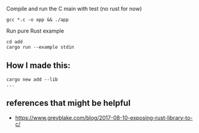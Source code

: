 

Compile and run the C main with test (no rust for now)
```
gcc *.c -o app && ./app
```

Run pure Rust example
```
cd add
cargo run --example stdin
```


## How I made this:

```
cargo new add --lib
...
```


## references that might be helpful

* https://www.greyblake.com/blog/2017-08-10-exposing-rust-library-to-c/